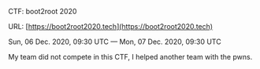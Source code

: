 CTF: boot2root 2020

URL: [https://boot2root2020.tech](https://boot2root2020.tech)

Sun, 06 Dec. 2020, 09:30 UTC — Mon, 07 Dec. 2020, 09:30 UTC

My team did not compete in this CTF, I helped another team with the pwns.

